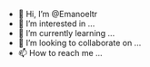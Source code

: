 - 👋 Hi, I’m @Emanoeltr
- 👀 I’m interested in ...
- 🌱 I’m currently learning ...
- 💞️ I’m looking to collaborate on ...
- 📫 How to reach me ...

<!---
Emanoeltr/Emanoeltr is a ✨ special ✨ repository because its `README.md` (this file) appears on your GitHub profile.
You can click the Preview link to take a look at your changes.
--->
